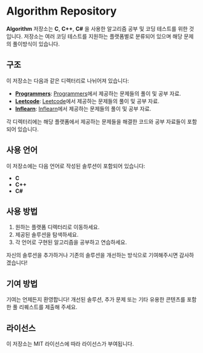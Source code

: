 # Algorithm Repository

**Algorithm**  저장소는 **C**, **C++**, **C#** 을 사용한 알고리즘 공부 및 코딩 테스트를 위한 것입니다. 저장소는 여러 코딩 테스트를 지원하는 플랫폼별로 분류되어 있으며 해당 문제의 풀이방식이 있습니다.


## 구조

이 저장소는 다음과 같은 디렉터리로 나뉘어져 있습니다:

- [**Programmers**](./Programmers/): [Programmers](https://programmers.co.kr/)에서 제공하는 문제들의 풀이 및 공부 자료.
- [**Leetcode**](./Leetcode/): [Leetcode](https://leetcode.com/)에서 제공하는 문제들의 풀이 및 공부 자료.
- [**Inflearn**](./Inflearn/): [Inflearn](https://www.inflearn.com/)에서 제공하는 문제들의 풀이 및 공부 자료.

각 디렉터리에는 해당 플랫폼에서 제공하는 문제들을 해결한 코드와 공부 자료들이 포함되어 있습니다.



## 사용 언어

이 저장소에는 다음 언어로 작성된 솔루션이 포함되어 있습니다:

- **C**
- **C++**
- **C#**

## 사용 방법

1. 원하는 플랫폼 디렉터리로 이동하세요.
2. 제공된 솔루션을 탐색하세요.
3. 각 언어로 구현된 알고리즘을 공부하고 연습하세요.

자신의 솔루션을 추가하거나 기존의 솔루션을 개선하는 방식으로 기여해주시면 감사하겠습니다!


## 기여 방법

기여는 언제든지 환영합니다! 개선된 솔루션, 추가 문제 또는 기타 유용한 콘텐츠를 포함한 풀 리퀘스트를 제출해 주세요.


## 라이선스

이 저장소는 MIT 라이선스에 따라 라이선스가 부여됩니다. 
